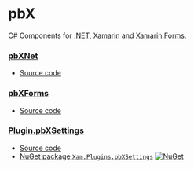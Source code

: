 # pbX
C# Components for [.NET](https://docs.microsoft.com/en-us/dotnet/index), [Xamarin](https://github.com/xamarin) and [Xamarin.Forms](https://github.com/xamarin/Xamarin.Forms).

### [pbXNet](xref:pbXNet)

- [Source code](https://github.com/boguslawski-piotr/pbX/tree/master/pbXNet)

### [pbXForms](xref:pbXForms)

- [Source code](https://github.com/boguslawski-piotr/pbX/tree/master/pbXForms)

### [Plugin.pbXSettings](xref:Plugin.pbXSettings)

- [Source code](https://github.com/boguslawski-piotr/pbX/tree/master/Plugin.pbXSettings)
- [NuGet package `Xam.Plugins.pbXSettings`](https://www.nuget.org/packages/Xam.Plugins.pbXSettings) [![NuGet](https://img.shields.io/nuget/v/Xam.Plugins.pbXSettings.svg?label=NuGet)](https://www.nuget.org/packages/Xam.Plugins.pbXSettings)